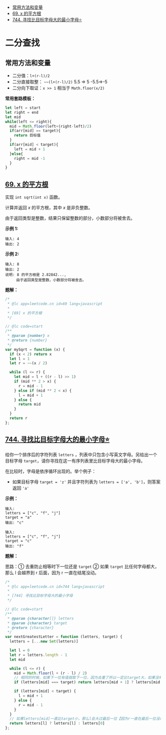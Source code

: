 - [常用方法和变量](#常用方法和变量)
- [69. x 的平方根](#69-x-的平方根)
- [744. 寻找比目标字母大的最小字母⭐](#744-寻找比目标字母大的最小字母)

# 二分查找

## 常用方法和变量

- 二分值：`l+(r-l)/2` 
- 二分直接取整： `~~(l+(r-l)/2)`    5.5 => 5   -5.5=>-5
- 二分向下取证：`x >> 1`  相当于 `Math.floor(x/2)`

**常用套路模板：**

```js
let left = start
let right = end
let mid
while(left <= right){
  mid = Math.floor(left+(right-left)/2)
  if(arr[mid] == target){
    return 目标值
  }
  if(arr[mid] < target){
    left = mid + 1
  }else{
    right = mid -1
  }
}
```

## [69. x 的平方根](https://leetcode-cn.com/problems/sqrtx/)

实现 `int sqrt(int x)` 函数。

计算并返回 *x* 的平方根，其中 *x* 是非负整数。

由于返回类型是整数，结果只保留整数的部分，小数部分将被舍去。

**示例 1:**

```
输入: 4
输出: 2
```

**示例 2:**

```
输入: 8
输出: 2
说明: 8 的平方根是 2.82842..., 
     由于返回类型是整数，小数部分将被舍去。
```

**题解：**

```js
/*
 * @lc app=leetcode.cn id=69 lang=javascript
 *
 * [69] x 的平方根
 */

// @lc code=start
/**
 * @param {number} x
 * @return {number}
 */
var mySqrt = function (x) {
  if (x < 2) return x
  let l = 1
  let r = ~~(x / 2)

  while (l <= r) {
    let mid = l + ((r - l) >> 1)
    if (mid ** 2 > x) {
      r = mid - 1
    } else if (mid ** 2 < x) {
      l = mid + 1
    } else {
      return mid
    }
  }
  return r
};
```

## [744. 寻找比目标字母大的最小字母⭐](https://leetcode-cn.com/problems/find-smallest-letter-greater-than-target/)

给你一个排序后的字符列表 `letters` ，列表中只包含小写英文字母。另给出一个目标字母 `target`，请你寻找在这一有序列表里比目标字母大的最小字母。

在比较时，字母是依序循环出现的。举个例子：

- 如果目标字母 `target = 'z'` 并且字符列表为 `letters = ['a', 'b']`，则答案返回 `'a'`

**示例：**

```
输入:
letters = ["c", "f", "j"]
target = "a"
输出: "c"

输入:
letters = ["c", "f", "j"]
target = "c"
输出: "f"
```

**题解：**

思路：① 去重防止相等时下一位还是 `target` ② 如果 `target` 比任何字母都大，那么 l 会越界到 r 后面，因为 r 一直在结尾没动。

```js
/*
 * @lc app=leetcode.cn id=744 lang=javascript
 *
 * [744] 寻找比目标字母大的最小字母
 */

// @lc code=start
/**
 * @param {character[]} letters
 * @param {character} target
 * @return {character}
 */
var nextGreatestLetter = function (letters, target) {
  letters = [...new Set(letters)]

  let l = 0
  let r = letters.length - 1
  let mid

  while (l <= r) {
    mid = Math.floor(l + (r - l) / 2)
    // 相同的时候，如果下一位有值就取下一位，因为去重了所以一定比target大，如果没有拿[0]
    if (letters[mid] === target) return letters[mid + 1] ? letters[mid + 1] : letters[0]

    if (letters[mid] < target) {
      l = mid + 1
    } else {
      r = mid - 1
    }
  }
  // 如果letters[mid]一直比target小，那么l会大过最后一位【因为r一直在最后一位没动】，l越界就拿[0]
  return letters[l] ? letters[l] : letters[0]
};
```

